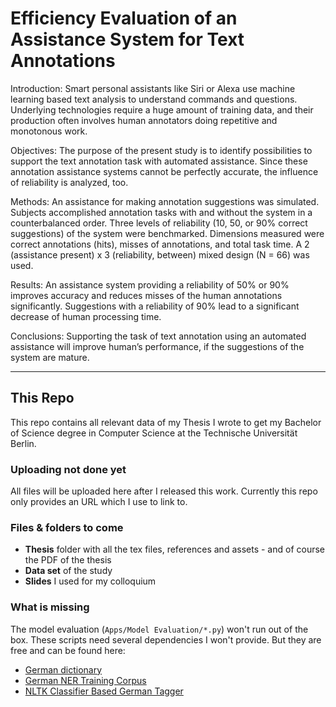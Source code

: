 # Efficiency Evaluation of an Assistance System for Text Annotations

Introduction: Smart personal assistants like Siri or Alexa use machine learning based text analysis to understand commands and questions. Underlying technologies require a huge amount of training data, and their production often involves human annotators doing repetitive and monotonous work.Objectives: The purpose of the present study is to identify possibilities to support the text annotation task with automated assistance. Since these annotation assistance systems cannot be perfectly accurate, the influence of reliability is analyzed, too.Methods: An assistance for making annotation suggestions was simulated. Subjects accomplished annotation tasks with and without the system in a counterbalanced order. Three levels of reliability (10, 50, or 90% correct suggestions) of the system were benchmarked. Dimensions measured were correct annotations (hits), misses of annotations, and total task time. A 2 (assistance present) x 3 (reliability, between) mixed design (N = 66) was used.Results: An assistance system providing a reliability of 50% or 90% improves accuracy and reduces misses of the human annotations significantly. Suggestions with a reliability of 90% lead to a significant decrease of human processing time.Conclusions: Supporting the task of text annotation using an automated assistance will improve human’s performance, if the suggestions of the system are mature.

***

## This Repo

This repo contains all relevant data of my Thesis I wrote to get my Bachelor of Science degree in Computer Science at the Technische Universität Berlin.

### Uploading not done yet

All files will be uploaded here after I released this work. Currently this repo only provides an URL which I use to link to.

### Files & folders to come

- **Thesis** folder with all the tex files, references and assets - and of course the PDF of the thesis
- **Data set** of the study
- **Slides** I used for my colloquium
### What is missing

The model evaluation (`Apps/Model Evaluation/*.py`) won't run out of the box. These scripts need several dependencies I won't provide. But they are free and can be found here:

- [German dictionary](https://sourceforge.net/projects/germandict/files/)
- [German NER Training Corpus](https://sites.google.com/site/germeval2014ner/data)
- [NLTK Classifier Based German Tagger](https://github.com/ptnplanet/NLTK-Contributions/tree/master/ClassifierBasedGermanTagger)

